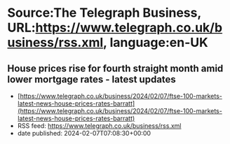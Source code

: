 # Source:The Telegraph Business, URL:https://www.telegraph.co.uk/business/rss.xml, language:en-UK

## House prices rise for fourth straight month amid lower mortgage rates - latest updates
 - [https://www.telegraph.co.uk/business/2024/02/07/ftse-100-markets-latest-news-house-prices-rates-barratt](https://www.telegraph.co.uk/business/2024/02/07/ftse-100-markets-latest-news-house-prices-rates-barratt)
 - RSS feed: https://www.telegraph.co.uk/business/rss.xml
 - date published: 2024-02-07T07:08:30+00:00



